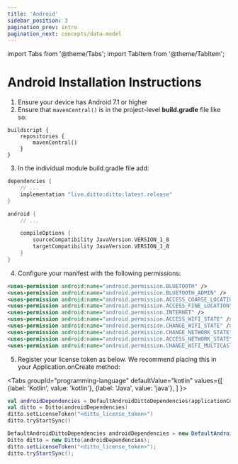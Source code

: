```yaml
---
title: 'Android'
sidebar_position: 3
pagination_prev: intro
pagination_next: concepts/data-model
---
```


import Tabs from '@theme/Tabs';
import TabItem from '@theme/TabItem';

# Android Installation Instructions

1. Ensure your device has Android 7.1 or higher
2. Ensure that `mavenCentral()` is in the project-level __build.gradle__ file like so:

```
buildscript {
    repositories {
        mavenCentral()
    }
}
```

3. In the individual module build.gradle file add:

```groovy
dependencies {
    // ...
    implementation "live.ditto:ditto:latest.release"
}

android {
    // ...

    compileOptions {
        sourceCompatibility JavaVersion.VERSION_1_8
        targetCompatibility JavaVersion.VERSION_1_8
    }
}
```

4. Configure your manifest with the following permissions:

```xml
<uses-permission android:name="android.permission.BLUETOOTH" />
<uses-permission android:name="android.permission.BLUETOOTH_ADMIN" />
<uses-permission android:name="android.permission.ACCESS_COARSE_LOCATION" />
<uses-permission android:name="android.permission.ACCESS_FINE_LOCATION" />
<uses-permission android:name="android.permission.INTERNET" />
<uses-permission android:name="android.permission.ACCESS_WIFI_STATE" />
<uses-permission android:name="android.permission.CHANGE_WIFI_STATE" />
<uses-permission android:name="android.permission.CHANGE_NETWORK_STATE" />
<uses-permission android:name="android.permission.ACCESS_NETWORK_STATE" />
<uses-permission android:name="android.permission.CHANGE_WIFI_MULTICAST_STATE" />
```

5. Register your license token as below. We recommend placing this in your Application.onCreate method:


<Tabs
  groupId="programming-language"
  defaultValue="kotlin"
  values={[
    {label: 'Kotlin', value: 'kotlin'},
    {label: 'Java', value: 'java'},
  ]
}>
<TabItem value="kotlin">

```kotlin
val androidDependencies = DefaultAndroidDittoDependencies(applicationContext)
val ditto = Ditto(androidDependencies)
ditto.setLicenseToken("<ditto_license_token>")
ditto.tryStartSync()
```

</TabItem>
<TabItem value="java">

```java
DefaultAndroidDittoDependencies androidDependencies = new DefaultAndroidDittoDependencies(applicationContext);
Ditto ditto = new Ditto(androidDependencies);
ditto.setLicenseToken("<ditto_license_token>");
ditto.tryStartSync();
```

</TabItem>
</Tabs>
